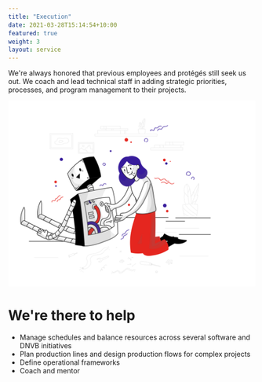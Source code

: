 ```yaml
---
title: "Execution"
date: 2021-03-28T15:14:54+10:00
featured: true
weight: 3
layout: service
---
```


We're always honored that previous employees and protégés still seek us out. We coach and lead technical staff in adding strategic priorities, processes, and program management to their projects.

![Execution Services](/images/illustrations/fixing-robot.svg)

# We're there to help

* Manage schedules and balance resources across several software and DNVB initiatives
* Plan production lines and design production flows for complex projects
* Define operational frameworks
* Coach and mentor

